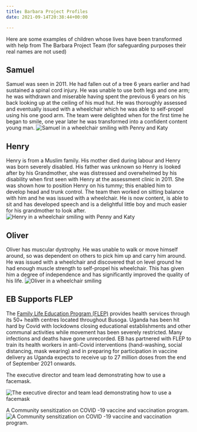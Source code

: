 ```yaml
---
title: Barbara Project Profiles
date: 2021-09-14T20:38:44+00:00

---
```

Here are some examples of children whose lives have been transformed with help from The Barbara Project Team (for safeguarding purposes their real names are not used)

## Samuel

Samuel was seen in 2011. He had fallen out of a tree 6 years earlier and had sustained a spinal cord injury. He was unable to use both legs and one arm; he was withdrawn and miserable having spent the previous 6 years on his back looking up at the ceiling of his mud hut. He was thoroughly assessed and eventually issued with a wheelchair which he was able to self-propel using his one good arm. The team were delighted when for the first time he began to smile, one year later he was transformed into a confident content young man.
![Samuel in a wheelchair smiling with Penny and Katy](/images/samuel.jpg)

## Henry

Henry is from a Muslim family. His mother died during labour and Henry was born severely disabled.  His father was unknown so Henry is looked after by his Grandmother, she was distressed and overwhelmed by his disability when first seen with Henry at the assessment clinic in 2011. She was shown how to position Henry on his tummy; this enabled him to develop head and trunk control. The team then worked on sitting balance with him and he was issued with a wheelchair. He is now content, is able to sit and has developed speech and is a delightful little boy and much easier for his grandmother to look after.
![Henry in a wheelchair smiling with Penny and Katy](/images/henry.jpg)

## Oliver

Oliver has muscular dystrophy. He was unable to walk or move himself around, so was dependent on others to pick him up and carry him around. He was issued with a wheelchair and discovered that on level ground he had enough muscle strength to self-propel his wheelchair. This has given him a degree of independence and has significantly improved the quality of his life.
![Oliver in a wheelchair smiling](/images/oliver.jpg)

## EB Supports FLEP

The [Family Life Education Program (FLEP)](http://flepuganda.org  "http://flepuganda.org ") provides health services through its 50+ health centres located throughout Busoga. Uganda has been hit hard by Covid with lockdowns closing educational establishments and other communal activities while movement has been severely restricted. Many infections and deaths have gone unrecorded. EB has partnered with FLEP to train its health workers in anti-Covid interventions (hand-washing, social distancing, mask wearing) and in preparing for participation in vaccine delivery as Uganda expects to receive up to 27 million doses from the end of September 2021 onwards.

The executive director and team lead demonstrating how to use a facemask.

![The executive director and team lead demonstrating how to use a facemask](/images/facemask.jpg "The executive director and team lead demonstrating how to use a facemask")

A Community sensitization on COVID -19 vaccine and vaccination program.![A Community sensitization on COVID -19 vaccine and vaccination program.](/images/covid19vac.jpg "A Community sensitization on COVID -19 vaccine and vaccination program.")